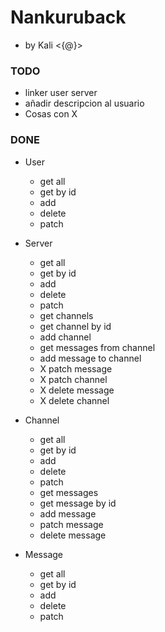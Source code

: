 # Nankuruback
- by Kali <{@}>

### TODO
- linker user server
- añadir descripcion al usuario
- Cosas con X

### DONE
- User
    - get all
    - get by id
    - add
    - delete
    - patch

- Server
    - get all
    - get by id
    - add 
    - delete 
    - patch 
    - get channels
    - get channel by id
    - add channel
    - get messages from channel
    - add message to channel
    - X patch message
    - X patch channel
    - X delete message
    - X delete channel

- Channel
    - get all
    - get by id
    - add
    - delete
    - patch
    - get messages
    - get message by id
    - add message
    - patch message
    - delete message

- Message
    - get all
    - get by id
    - add
    - delete
    - patch
